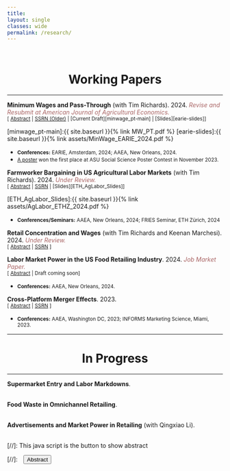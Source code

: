 ```yaml
---
title: 
layout: single
classes: wide
permalink: /research/
---
```

<br/> 

<!-- Google Tag Manager (noscript) -->
<noscript><iframe src="https://www.googletagmanager.com/ns.html?id=GTM-PNS829G"
height="0" width="0" style="display:none;visibility:hidden"></iframe></noscript>
<!-- End Google Tag Manager (noscript) -->

# <center> Working Papers </center>
- - -

**Minimum Wages and Pass-Through** (with Tim Richards). 2024. _<span style="color:#AA6666">Revise and Resubmit at American Journal of Agricultural Economics.</span>_ <br/>
<small>[ <a href="#/" onclick="visib('minwage_pt')">Abstract</a> | [SSRN (Older)](https://papers.ssrn.com/sol3/papers.cfm?abstract_id=4833510) | [Current Draft][minwage_pt-main] | [Slides][earie-slides]]</small>

<div id="minwage_pt" style="display: none; text-align: justify; line-height: 1.2" ><small>
  
 Price inflation rose dramatically in late 2021. While there were many potential causes, some point to rising minimum wages, and wage inflation, as perhaps the most important source of food-price inflation. There is a large body of research that studies the aggregate effects of minimum wages, but none consider the precise mechanisms that link higher food prices and minimum wages in an environment of high general price inflation. In this study, we investigate the possibility that general price inflation serves as a facilitating mechanism for localized price inflation. We estimate both reducedform and structural models of minimum-wage pass-through. Reduced-form models show that general price inflation has a positive effect on minimum wage pass-through to retail food prices. However, reduced-form models cannot account for the effects of demand curvature and imperfect competition. Our structural model shows that, after controlling for the primary determinants of wage pass-through, general price inflation has an important role in accentuating the rate of minimum-wage pass-through. Our findings have important implications for minimum wage policy, and for understanding the role of labor cost in retail price inflation.

</small><br><br/></div>

[minwage_pt-main]:{{ site.baseurl }}{% link MW_PT.pdf %}
[earie-slides]:{{ site.baseurl }}{% link assets/MinWage_EARIE_2024.pdf %}

* <small> **Conferences:** EARIE, Amsterdam, 2024; AAEA, New Orleans, 2024. </small>
* <small> [A poster](https://issr.asu.edu/Fall_2023_Winners) won the first place at ASU Social Science Poster Contest in November 2023.</small>

**Farmworker Bargaining in US Agricultural Labor Markets** (with Tim Richards). 2024. _<span style="color:#AA6666">Under Review.</span>_<br/>
<small>[ <a href="#/" onclick="visib('monop_ag')">Abstract</a> | [SSRN](https://papers.ssrn.com/sol3/papers.cfm?abstract_id=4954851) | [Slides][ETH_AgLabor_Slides]] </small>

<div id="monop_ag" style="display: none; text-align: justify; line-height: 1.2" ><small>

''Superstar firms'' can be large and successful without necessarily exploiting market power over labor markets (Autor et al. 2020). In this paper, we examine this idea in an agricultural labor market setting by studying the empirical relationship between employment surplus, which is essentially the excess of a worker's value marginal product over their wage, and wages. We use a model of search, match, and bargaining that explains how the surplus from worker's productivity is split between workers and employers. Our estimates show that workers' mean productivity is $8.67 per hour, and they receive 24.2% of employment surplus, but both exhibit substantial heterogeneity over workers. Heterogeneity in productivity and bargaining power suggests that workers who are able to generate ''a bigger pie'', may also earn a larger share of it. Consistent with this notion, our analysis shows a robust positive elasticity of surplus with observed wages, implying that agricultural firms gain more (surplus) by paying their workers higher wages and not necessarily through exploitation or ``winner-take-all'' strategy. 

</small><br><br/></div>
[ETH_AgLabor_Slides]:{{ site.baseurl }}{% link assets/AgLabor_ETHZ_2024.pdf %}


* <small> **Conferences/Seminars:** AAEA, New Orleans, 2024; FRIES Seminar, ETH Zürich, 2024 </small>
  
**Retail Concentration and Wages** (with Tim Richards and Keenan Marchesi). 2024. _<span style="color:#AA6666">Under Review.</span>_ <br/>
<small>[ <a href="#/" onclick="visib('concen_wages')">Abstract</a> | [SSRN](https://papers.ssrn.com/sol3/papers.cfm?abstract_id=4815715) ] </small>

<div id="concen_wages" style="display: none; text-align: justify; line-height: 1.2" ><small>

 Antitrust policy in the U.S. now explicitly includes labor-market outcomes as measures of interest when considering the potential anticompetitive effects of mergers or acquisitions. Concentration in the food retailing industry is of particular concern due to several recent high-profile mergers, and a troubling increase in concentration at the national and local levels. We study this problem using both causal reduced-form models and a structural model of search, match, and bargaining. Our reduced-form models show no relationship between concentration and wages, but our structural model finds that concentration is associated with substantial wage suppression.

</small><br><br/></div>


**Labor Market Power in the US Food Retailing Industry**. 2024. _<span style="color:#AA6666">Job Market Paper.</span>_<br/>
<small>[ <a href="#/" onclick="visib('monop_retail')">Abstract</a> | Draft coming soon] </small>

<div id="monop_retail" style="display: none; text-align: justify; line-height: 1.2" ><small>

I study the extent and evolution of labor market power in the US food retailing sector by estimating the wedge between marginal productivity and wage. Using data on a near universe of American food retailers and market-level worker information for the period 2004-2022, I first examine effects of minimum wages on employment in food retailing labor markets. To understand the mechanisms behind the effects, I build a structural model based on the production function approach and estimate labor markdowns. I then examine how these markdown estimates vary across years and along worker, firm, and market characteristics. 

</small><br><br/></div>

* <small> **Conferences:** AAEA, New Orleans, 2024. </small>


**Cross-Platform Merger Effects**. 2023. <br/>
<small>[ <a href="#/" onclick="visib('platforms_mergers')">Abstract</a> | [SSRN](https://papers.ssrn.com/sol3/papers.cfm?abstract_id=4976777) ] </small>

<div id="platforms_mergers" style="display: none; text-align: justify; line-height: 1.2" ><small>

 Mergers and acquisitions tend to affect the prices and varieties offered by the merging firms. However, most of the existing research considers mergers between firms that interact on the same platform, such as between two online firms, or two firms on the same physical platform. To our knowledge, there is no empirical research on the price effects of integration across different platforms. Such cross-platform mergers likely have substantially different impacts on prices because indirect network effects are much weaker for physical firms than those that interact in low-cost environments having long-tail effects due to lower search costs and fewer constraints on physical inventory. We investigate this problem by analyzing the effects of an acquisition of a national grocery chain by a large online retailer in the United States. Our study differs from prior studies on mergers and acquisitions as the incentives to merge involve not
only the usual market power and efficiency arguments, but accessing stronger, indirect network externalities as well. Because the decision to merge is endogenous, identifying merger effects is empirically difficult. We use a doubly-robust causal inference method
to address this problem, and we find an evidence of a decrease in price levels in 8 out of 10 treated markets.

</small><br><br/></div>

* <small> **Conferences:** AAEA, Washington DC, 2023; INFORMS Marketing Science, Miami, 2023. </small>

- - -
# <center> In Progress </center>
- - -
**Supermarket Entry and Labor Markdowns**.
<br><br/>

**Food Waste in Omnichannel Retailing**.
<br><br/>

**Advertisements and Market Power in Retailing** (with Qingxiao Li). 
<br><br/>


[//]: This java script is the button to show abstract
<script>
 function visib(id) {
  var x = document.getElementById(id);
  if (x.style.display === "block") {
    x.style.display = "none";
  } else {
    x.style.display = "block";
  }
}
</script>

[//]:&emsp;<button onclick="visib('polariz')" class="btn btn--inverse btn--small">Abstract</button>
